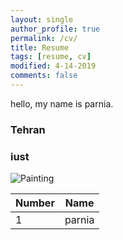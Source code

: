 ```yaml
---
layout: single
author_profile: true
permalink: /cv/
title: Resume
tags: [resume, cv]
modified: 4-14-2019
comments: false
---
```



hello, my name is parnia.


### Tehran
### iust




![Painting](https://www.myclickmagazine.com/wp-content/uploads/2019/02/Photographing_Minimalism_Composition_Negative_Space_by_Dana_Walton_01.jpg)





|  Number | Name |
|---------|------|
|1        |parnia|
